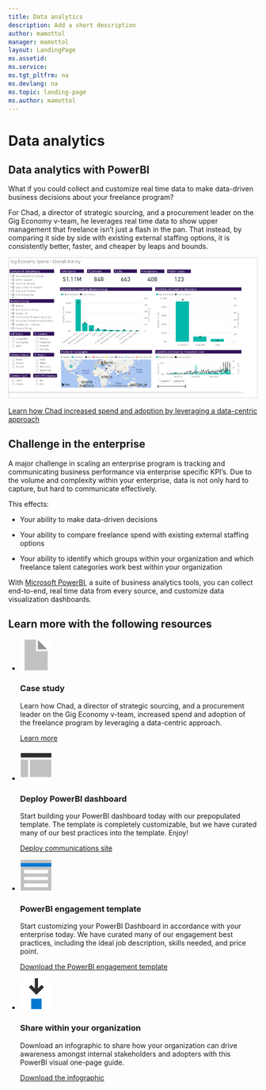 ```yaml
---
title: Data analytics
description: Add a short description
author: mamottol
manager: mamottol
layout: LandingPage
ms.assetid: 
ms.service: 
ms.tgt_pltfrm: na
ms.devlang: na
ms.topic: landing-page
ms.author: mamottol
---
```

Data analytics 
===================

Data analytics with PowerBI 
----------------------------

What if you could collect and customize real time data to make data-driven
business decisions about your freelance program?

For Chad, a director of strategic sourcing, and a procurement leader on the Gig
Economy v-team, he leverages real time data to show upper management that
freelance isn’t just a flash in the pan. That instead, by comparing it side by
side with existing external staffing options, it is consistently better, faster,
and cheaper by leaps and bounds.

![](media/M365_Freelance_GigEcononmy_SpendReport_800x450.png)

[Learn how Chad increased spend and adoption by leveraging a data-centric
approach](dataanalyticscasestudy.md)

Challenge in the enterprise
---------------------------

A major challenge in scaling an enterprise program is tracking and communicating
business performance via enterprise specific KPI’s. Due to the volume and
complexity within your enterprise, data is not only hard to capture, but hard to
communicate effectively.

This effects:

-   Your ability to make data-driven decisions

-   Your ability to compare freelance spend with existing external staffing
    options

-   Your ability to identify which groups within your organization and which
    freelance talent categories work best within your organization

With [Microsoft PowerBI](https://powerbi.microsoft.com/en-us/), a suite of
business analytics tools, you can collect end-to-end, real time data from every
source, and customize data visualization dashboards.

Learn more with the following resources
-----------------------------------------
<ul class="panelContent cardsF cols cols2">
    <li>
        <div class="cardSize">
            <div class="cardPadding">
                <div class="card">
                    <div class="cardImageOuter">
                        <div class="cardImage">
                            <img src="media/document.png" alt="a document icon" />
                        </div>
                    </div>
                    <div class="cardText">
                        <h3>Case study</h3>
                        <p>Learn how Chad, a director of strategic sourcing, and a procurement leader on the Gig Economy v-team, increased spend and adoption of the freelance program by leveraging a data-centric approach.</p>
                        <p><a href="dataanalyticscasestudy.md">Learn more</a></p>
                    </div>
                </div>
            </div>
        </div>
    </li>
    <li>
        <div class="cardSize">
            <div class="cardPadding">
                <div class="card">
                    <div class="cardImageOuter">
                        <div class="cardImage">
                            <img src="media/subsite.png" alt="A site template icon" />
                        </div>
                    </div>
                    <div class="cardText">
                        <h3>Deploy PowerBI dashboard</h3>
                        <p>Start building your PowerBI dashboard today with our prepopulated template. The template is completely customizable, but we have curated many of our best practices into the template. Enjoy!</p>
                        <p><a href="https://microsoft.sharepoint-df.com/teams/MSFTUpworkTeam/Shared%20Documents/Expert%20Marketplace/SharePoint%20Comms%20Site.PNG">Deploy communications site</a></p>
                    </div>
                </div>
            </div>
        </div>
    </li>
    <li>
        <div class="cardSize">
            <div class="cardPadding">
                <div class="card">
                    <div class="cardImageOuter">
                        <div class="cardImage">
                            <img src="media/bill-blue.png" alt="A job posting template icon" />
                        </div>
                    </div>
                    <div class="cardText">
                        <h3>PowerBI engagement template</h3>
                        <p>Start customizing your PowerBI Dashboard in accordance with your enterprise today. We have curated many of our engagement best practices, including the ideal job description, skills needed, and price point.</p>
                        <p><a href="https://docs.google.com/document/d/1aMRsMNNKtO3JYqqf5mBlZIk9cYiPoOCVUCXFIH9IbQ8/edit?pli=1">Download the PowerBI engagement template</a></p>
                    </div>
                </div>
            </div>
        </div>
    </li>
    <li>
        <div class="cardSize">
            <div class="cardPadding">
                <div class="card">
                    <div class="cardImageOuter">
                        <div class="cardImage">
                            <img src="media/download-blue.png" alt="Downloadable infographic" />
                        </div>
                    </div>
                    <div class="cardText">
                        <h3>Share within your organization</h3>
                        <p>Download an infographic to share how your organization can drive awareness amongst internal stakeholders and adopters with this PowerBI visual one-page guide.</p>
                        <p><a href="">Download the infographic</a></p>
                    </div>
                </div>
            </div>
        </div>
    </li>
</ul>

